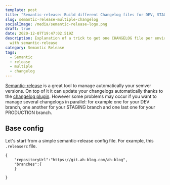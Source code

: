 ```yaml
---
template: post
title: "Semantic-release: Build different Changelog files for DEV, STAGING and PROD"
slug: semantic-release-multiple-changelog
socialImage: /media/semantic-release-logo.png
draft: true
date: 2020-12-07T19:47:02.519Z
description: Explanation of a trick to get one CHANGELOG file per environment
  with semantic-release
category: Semantic Release
tags:
  - Semantic
  - release
  - multiple
  - changelog
---
```

[Semantic-release](https://github.com/semantic-release/semantic-release) is a great tool to manage automatically your semver versions. On top of it it can update your changelogs automatically thanks to the [changelog plugin](https://github.com/semantic-release/changelog).
However some problems may occur if you want to manage several changelogs in parallel: for example one for your DEV branch, one another for your STAGING branch and one last one for your PRODUCTION branch.

## Base config

Let's start from a simple semantic-release config file. For example, this `.releaserc` file.

```
{
    "repositoryUrl":"https://git.ah-blog.com/ah-blog",
    "branches":{
    }

}
```